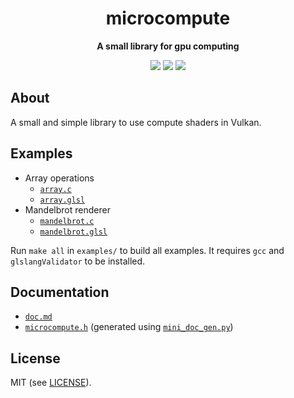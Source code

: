 <p align="center">
	<h1 align="center"><b>microcompute</b></h1>
	<p align="center"><b>A small library for gpu computing</b></p>
	<p align="center">
	<img src="https://img.shields.io/github/license/kal39/microcompute">
	<img src="https://img.shields.io/github/repo-size/kal39/microcompute">
	<img src="https://img.shields.io/github/languages/top/kal39/microcompute">
	</p>
</p>

## About

A small and simple library to use compute shaders in Vulkan.

## Examples

- Array operations
  - [`array.c`](https://github.com/kal39/microcompute/blob/master/examples/array.c)
  - [`array.glsl`](https://github.com/kal39/microcompute/blob/master/examples/array.glsl)
- Mandelbrot renderer
  - [`mandelbrot.c`](https://github.com/kal39/microcompute/blob/master/examples/mandelbrot.glsl)
  - [`mandelbrot.glsl`](https://github.com/kal39/microcompute/blob/master/examples/mandelbrot.glsl)

Run `make all` in `examples/` to build all examples. It requires `gcc` and `glslangValidator` to be installed.

## Documentation

- [`doc.md`](https://github.com/kal39/microcompute/blob/master/doc.md)
- [`microcompute.h`](https://github.com/kal39/microcompute/blob/master/microcompute.h) (generated using [`mini_doc_gen.py`](https://kaikitagawajones.com/projects_mini_doc_gen.html))

## License

MIT (see [LICENSE](https://github.com/kal39/microcompute/blob/master/LICENSE)).
